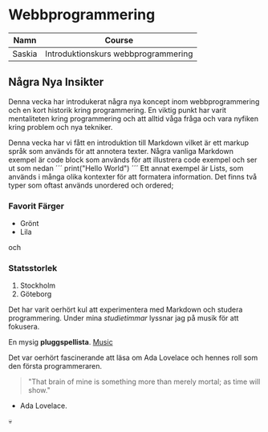 # Webbprogrammering

| Namn          |Course                              |
| ------------- |:----------------------------------:|
| Saskia        | Introduktionskurs webbprogrammering|

## Några Nya Insikter 

Denna vecka har introdukerat några nya koncept inom webbprogrammering och en kort historik kring programmering. 
En viktig punkt har varit mentaliteten kring programmering och att alltid våga fråga och vara nyfiken kring problem och nya tekniker. 

Denna vecka har vi fått en introduktion till Markdown vilket är ett markup språk som används för att annotera texter. 
Några vanliga Markdown exempel är code block som används för att illustrera code exempel och ser ut som nedan
´´´
print("Hello World")
´´´
Ett annat exempel är Lists, som används i många olika kontexter för att formatera information. Det finns två typer som oftast används unordered och ordered;

### Favorit Färger 
* Grönt
* Lila 

och 

### Statsstorlek 
1. Stockholm
1. Göteborg

Det har varit oerhört kul att experimentera med Markdown och studera programmering. Under mina *studietimmar* lyssnar jag på musik för att fokusera. 

En mysig **pluggspellista**.
[Music](https://www.youtube.com/watch?v=kyqpSycLASY&ab_channel=Settle)

Det var oerhört fascinerande att läsa om Ada Lovelace och hennes roll som den första programmeraren.  

>"That brain of mine is something more than merely mortal; as time will show."
- Ada Lovelace.
>
:skull:


